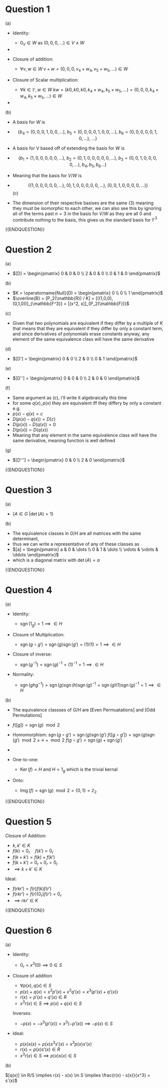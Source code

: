 # Question 1

(a)

- Identity:
	- $0_V \in W$ as $(0,0,0, \dots) \in V \land W$
- 
- Closure of addition:
	- $\forall v,w \in W \; v + w = (0,0,0, v_4 + w_4, v_5 + w_5, \dots) \in W$

- Closure of Scalar multiplication:
	- $\forall k \in \mathbb{F}, w \in W \;kw = (k0, k0, k0, k_4 \times w_4, k_5 \times w_5, \dots) =  (0, 0, 0, k_4 \times w_4, k_5 \times w_5, \dots)\in W$ 
- 
(b)

- A basis for $W$ is 
- $$\{ b_4 = (0,0,0,1,0,0,\dots), \; b_5 = (0,0,0,0,1,0,0,\dots), \;b_6 = (0,0,0,0,0,1,0,\dots), \;  \dots \}$$
- A basis for V based off of extending the basis for $W$ is
-  $$\{ b_1 = (1,0,0,0,0,0,\dots), \; b_2 = (0,1,0,0,0,0,0,\dots), \;b_3 = (0,0,1,0,0,0,0,\dots), \;  b_4, b_5, b_6 \dots \}$$
- Meaning that the basis for $V/W$ is 
- $$\{(1,0,0,0,0,0,\dots), \; (0,1,0,0,0,0,0,\dots), \; (0,0,1,0,0,0,0,\dots)\}$$
(c)

- The dimension of their respective basises are the same $(3)$ meaning they must be isomorphic to each other, we can also see this by ignoring all of the terms past $n = 3$ in the basis for $V/W$ as they are all 0 and contribute nothing to the basis, this gives us the standard basis for $\mathbb{F}^3$


{{ENDQUESTION}}

# Question 2

(a)

- $[D] = \begin{pmatrix} 0 & 0 & 0 \\ 2 & 0 & 0 \\ 0 & 1 & 0 \end{pmatrix}$

(b)

- $K = \operatorname{Null}(D) = \begin{pmatrix} 0 \\ 0 \\ 1 \end{pmatrix}$
- $\overline{B} = [P_2(\mathbb{R}) / K] = [((1,0,0), (0,1,0))]_{\mathbb{F^3}} = [(x^2, x)]_{P_2(\mathbb{F})}$

(c)

- Given that two polynomials are equivalent if they differ by a multiple of $K$ that means that they are equivalent if they differ by only a constant term, and since derivatives of polynomials erase constants anyway, any element of the same equivalence class will have the same derivative

(d)

- $[D'] = \begin{pmatrix} 0 & 0  \\ 2 & 0 \\ 0 & 1  \end{pmatrix}$

(e)

- $[D''] = \begin{pmatrix} 0 & 0 & 0 \\ 2 & 0 & 0 \end{pmatrix}$

(f)

- Same argument as (c), i'll write it algebraically this time
- for some $q(x), p(x)$ they are equivalent iff they differy by only a constant e.g.
- $p(x) - q(x) = c$
- $D(p(x) - q(x)) = D(c)$
- $D(p(x)) - D(q(x)) = 0$
- $D(p(x)) = D(q(x))$
- Meaning that any element in the same equivalence class will have the same derivative, meaning function is well defined

(g)

- $[D'''] = \begin{pmatrix} 0 & 0 \\ 2 & 0 \end{pmatrix}$

{{ENDQUESTION}}

# Question 3

(a)

- $\{A \in G \ | \operatorname{det}(A) = 1\}$

(b)

- The equivalence classes in $G/H$ are all matrices with the same determinant,
- thus we can write a representative of any of these classes as 
- $[a] = \begin{pmatrix} a  & 0 & \dots \\ 0 & 1 & \dots \\ \vdots & \vdots & \ddots \end{pmatrix}$
- which is a diagonal matrix with $\operatorname{det}(A) = a$ 

{{ENDQUESTION}}

# Question 4

(a)

- Identity: 
	- $\operatorname{sgn}(1_g) = 1 \implies \in H$

- Closure of Multiplication:
	- $\operatorname{sgn}(g \circ g') = \operatorname{sgn}(g)\operatorname{sgn}(g') = (1)(1) = 1 \implies \in H$

- Closure of inverse:
	- $\operatorname{sgn}(g^{-1}) = \operatorname{sgn}(g)^{-1} = (1)^{-1} = 1 \implies \in H$

- Normality:
	- $\operatorname{sgn}(ghg^{-1}) = \operatorname{sgn}(g)\operatorname{sgn}(h)\operatorname{sgn}(g)^{-1} = \operatorname{sgn}(g)(1)\operatorname{sgn}(g)^{-1} = 1 \implies \in H$

(b)

- The equivalence classses of $G/H$ are $[\text{Even Permuatations}]$ and $[\text{Odd Permutations}]$
- $f([g]) = \operatorname{sgn}(g) \mod 2$

- Homomorphism:
	  $\operatorname{sgn}(g \circ g') = \operatorname{sgn}(g)\operatorname{sgn}(g')$
	  $f([g \circ g']) = \operatorname{sgn}(g)\operatorname{sgn}(g') \mod 2$
	  $\times \equiv + \mod 2$
	  $f(g \circ g') = \operatorname{sgn}(g) + \operatorname{sgn}(g')$
- 
- One-to-one:
	- $\operatorname{Ker}(f) = H$ and $H = 1_g$ which is the trivial kernal

- Onto:
	- $\operatorname{Img}(f) = \operatorname{sgn}(g) \mod 2 = \{0,1\} = \mathbb{Z}_2$


{{ENDQUESTION}}

# Question 5

Closure of Addition:
- $k,k' \in K$
- $f(k) = 0_r \quad f(k') = 0_r$
- $f(k+k') = f(k) + f(k')$
- $f(k+k') = 0_r + 0_r = 0_r$
- $\implies k + k' \in K$

Ideal:
- $f(rkr') = f(r)f(k)f(r')$
- $f(rkr') = f(r)(0_r)f(r') = 0_r$
- $\implies rkr' \in K$


{{ENDQUESTION}}

# Question 6

(a)

- Identity:
	- $0_r = x^3(0) \implies 0 \in S$

- Closure of addition
	- $\forall p(x),q(x) \in S$
	- $p(x) + q(x) = x^3p'(x) + x^3q'(x) = x^3(p'(x) + q'(x))$
	- $r(x) = p'(x) + q'(x) \in R$
	- $x^3r(x) \in S \implies p(x) + q(x) \in S$

	Inverses:
	- $-p(x) = -x^3(p'(x)) = x^3(-p'(x)) \implies -p(x) \in S$

- Ideal:
	- $p(x)s(x) = p(x)x^3s'(x) = x^3p(x)s'(x)$
	- $r(x) = p(x)s'(x) \in R$
	- $x^3r(x) \in S \implies p(x)s(x) \in S$


(b)

$[q(x)] \in R/S \implies r(x) - s(x) \in S \implies \frac{r(x) - s(x)}{x^3} = s'(x)$